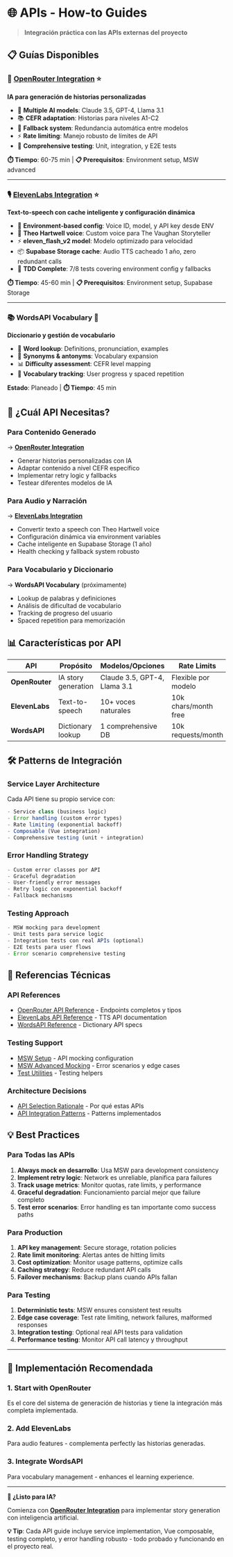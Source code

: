 # 🌐 APIs - How-to Guides

> **Integración práctica con las APIs externas del proyecto**

## 📋 Guías Disponibles

### **🤖 [OpenRouter Integration](./openrouter-integration.md)** ⭐
**IA para generación de historias personalizadas**

- 🧠 **Multiple AI models**: Claude 3.5, GPT-4, Llama 3.1
- 📚 **CEFR adaptation**: Historias para niveles A1-C2
- 🔄 **Fallback system**: Redundancia automática entre modelos
- ⚡ **Rate limiting**: Manejo robusto de límites de API
- 🧪 **Comprehensive testing**: Unit, integration, y E2E tests

**⏱️ Tiempo**: 60-75 min | **📋 Prerequisitos**: Environment setup, MSW advanced

---

### **🎙️ [ElevenLabs Integration](./elevenlabs-integration.md)** ⭐
**Text-to-speech con cache inteligente y configuración dinámica**

- 🎤 **Environment-based config**: Voice ID, model, y API key desde ENV
- 🎯 **Theo Hartwell voice**: Custom voice para The Vaughan Storyteller
- ⚡ **eleven_flash_v2 model**: Modelo optimizado para velocidad
- 📦 **Supabase Storage cache**: Audio TTS cacheado 1 año, zero redundant calls
- 🧪 **TDD Complete**: 7/8 tests covering environment config y fallbacks

**⏱️ Tiempo**: 45-60 min | **📋 Prerequisitos**: Environment setup, Supabase Storage

---

### **📚 WordsAPI Vocabulary** 🚧
**Diccionario y gestión de vocabulario**

- 📖 **Word lookup**: Definitions, pronunciation, examples
- 🔗 **Synonyms & antonyms**: Vocabulary expansion
- 📊 **Difficulty assessment**: CEFR level mapping
- 💾 **Vocabulary tracking**: User progress y spaced repetition

**Estado**: Planeado | **⏱️ Tiempo**: 45 min

## 🎯 ¿Cuál API Necesitas?

### **Para Contenido Generado**
→ **[OpenRouter Integration](./openrouter-integration.md)**
- Generar historias personalizadas con IA
- Adaptar contenido a nivel CEFR específico
- Implementar retry logic y fallbacks
- Testear diferentes modelos de IA

### **Para Audio y Narración**
→ **[ElevenLabs Integration](./elevenlabs-integration.md)**
- Convertir texto a speech con Theo Hartwell voice
- Configuración dinámica via environment variables
- Cache inteligente en Supabase Storage (1 año)
- Health checking y fallback system robusto

### **Para Vocabulario y Diccionario**
→ **WordsAPI Vocabulary** (próximamente)
- Lookup de palabras y definiciones  
- Análisis de dificultad de vocabulario
- Tracking de progreso del usuario
- Spaced repetition para memorización

## 📊 Características por API

| API | Propósito | Modelos/Opciones | Rate Limits | Costo |
|-----|-----------|------------------|-------------|--------|
| **OpenRouter** | IA story generation | Claude 3.5, GPT-4, Llama 3.1 | Flexible por modelo | Variable |
| **ElevenLabs** | Text-to-speech | 10+ voces naturales | 10k chars/month free | $0.18/1k chars |
| **WordsAPI** | Dictionary lookup | 1 comprehensive DB | 10k requests/month | $10/month |

## 🛠️ Patterns de Integración

### **Service Layer Architecture**
Cada API tiene su propio service con:
```typescript
- Service class (business logic)
- Error handling (custom error types)  
- Rate limiting (exponential backoff)
- Composable (Vue integration)
- Comprehensive testing (unit + integration)
```

### **Error Handling Strategy**
```typescript
- Custom error classes por API
- Graceful degradation
- User-friendly error messages
- Retry logic con exponential backoff
- Fallback mechanisms
```

### **Testing Approach**
```typescript
- MSW mocking para development
- Unit tests para service logic
- Integration tests con real APIs (optional)
- E2E tests para user flows
- Error scenario comprehensive testing
```

## 🔗 Referencias Técnicas

### **API References**
- [OpenRouter API Reference](../../reference/apis/openrouter-reference.md) - Endpoints completos y tipos
- [ElevenLabs API Reference](../../reference/apis/elevenlabs-reference.md) - TTS API documentation
- [WordsAPI Reference](../../reference/apis/wordsapi-reference.md) - Dictionary API specs

### **Testing Support**
- [MSW Setup](../../reference/configurations/msw-setup.md) - API mocking configuration
- [MSW Advanced Mocking](../testing/msw-advanced-mocking.md) - Error scenarios y edge cases
- [Test Utilities](../../reference/testing-patterns/test-utilities.md) - Testing helpers

### **Architecture Decisions**
- [API Selection Rationale](../../explanation/architecture-decisions/api-selection-rationale.md) - Por qué estas APIs
- [API Integration Patterns](../../explanation/technical-deep-dive/api-integration-patterns.md) - Patterns implementados

## 💡 Best Practices

### **Para Todas las APIs**
1. **Always mock en desarrollo**: Usa MSW para development consistency
2. **Implement retry logic**: Network es unreliable, planifica para failures
3. **Track usage metrics**: Monitor quotas, rate limits, y performance  
4. **Graceful degradation**: Funcionamiento parcial mejor que failure completo
5. **Test error scenarios**: Error handling es tan importante como success paths

### **Para Production**
1. **API key management**: Secure storage, rotation policies
2. **Rate limit monitoring**: Alertas antes de hitting limits  
3. **Cost optimization**: Monitor usage patterns, optimize calls
4. **Caching strategy**: Reduce redundant API calls
5. **Failover mechanisms**: Backup plans cuando APIs fallan

### **Para Testing**
1. **Deterministic tests**: MSW ensures consistent test results
2. **Edge case coverage**: Test rate limiting, network failures, malformed responses
3. **Integration testing**: Optional real API tests para validation
4. **Performance testing**: Monitor API call latency y throughput

---

## 🚀 Implementación Recomendada

### **1. Start with OpenRouter** 
Es el core del sistema de generación de historias y tiene la integración más completa implementada.

### **2. Add ElevenLabs**
Para audio features - complementa perfectly las historias generadas.

### **3. Integrate WordsAPI**  
Para vocabulary management - enhances el learning experience.

---

**🤖 ¿Listo para IA?** 

Comienza con **[OpenRouter Integration](./openrouter-integration.md)** para implementar story generation con inteligencia artificial.

**💡 Tip**: Cada API guide incluye service implementation, Vue composable, testing completo, y error handling robusto - todo probado y funcionando en el proyecto real.